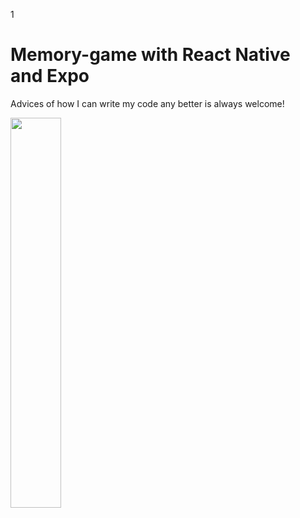 1

# Memory-game with React Native and Expo



Advices of how I can write my code any better is always welcome!



<img src="https://github.com/caickdias/pokemon-api-practice/blob/main/examples/30-fps-10sec.gif" width="40%" height="40%"/>

